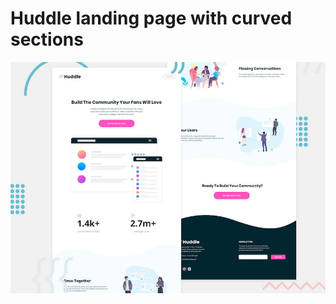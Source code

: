 # Huddle landing page with curved sections

![Header/intro section for the Huddle landing page with curved sections](./design/desktop-preview.jpg)








